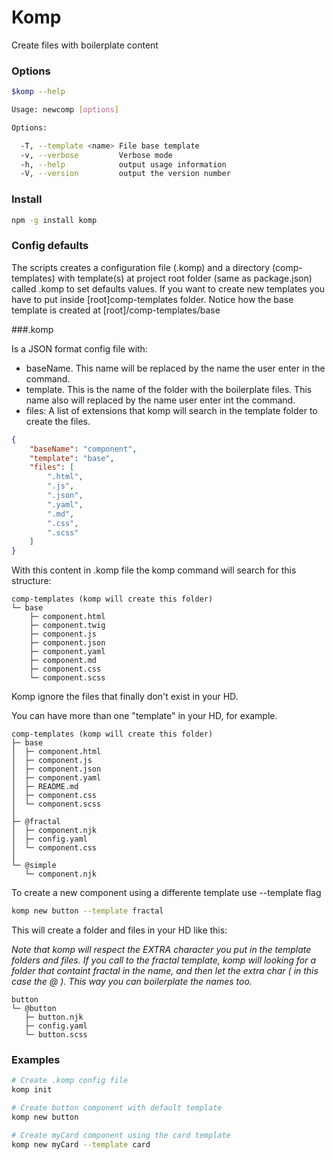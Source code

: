 # Komp

Create files with boilerplate content

### Options

```bash
$komp --help

Usage: newcomp [options]

Options:

  -T, --template <name> File base template
  -v, --verbose         Verbose mode
  -h, --help            output usage information
  -V, --version         output the version number
```

### Install

```bash
npm -g install komp
```

### Config defaults

The scripts creates a configuration file (.komp) and a directory (comp-templates) with template(s) at project root folder (same as package.json) called .komp to set defaults values. If you want to create new templates you have to put inside [root]comp-templates folder. Notice how the base template is created at [root]/comp-templates/base

###.komp

Is a JSON format config file with:

- baseName. This name will be replaced by the name the user enter in the command.
- template. This is the name of the folder with the boilerplate files. This name also will replaced by the name user enter int the command.
- files: A list of extensions that komp will search in the template folder to create the files.

```json
{
    "baseName": "component",
    "template": "base",
    "files": [
        ".html",
        ".js",
        ".json",
        ".yaml",
        ".md",
        ".css",
        ".scss"
    ]
}
```

With this content in .komp file the komp command will search for this structure:
    
```
comp-templates (komp will create this folder)
└─ base
    ├─ component.html
    ├─ component.twig
    ├─ component.js
    ├─ component.json
    ├─ component.yaml
    ├─ component.md
    ├─ component.css
    └─ component.scss 
```

Komp ignore the files that finally don't exist in your HD.

You can have more than one "template" in your HD, for example.

```
comp-templates (komp will create this folder)
├─ base
│  ├─ component.html
│  ├─ component.js
│  ├─ component.json
│  ├─ component.yaml
│  ├─ README.md
│  ├─ component.css
│  └─ component.scss 
│
├─ @fractal
│  ├─ component.njk
│  ├─ config.yaml
│  └─ component.css 
│
└─ @simple
   └─ component.njk
```

To create a new component using a differente template use --template flag

```bash
komp new button --template fractal
```

This will create a folder and files in your HD like this:

*Note that komp will respect the EXTRA character you put in the template folders and files.
If you call to the fractal template, komp will looking for a folder that containt fractal in the name, and then let the extra char ( in this case the @ ). This way you can boilerplate the names too.*

```
button
└─ @button
   ├─ button.njk
   ├─ config.yaml
   └─ button.scss
```

### Examples

```bash
# Create .komp config file
komp init
```

```bash
# Create button component with default template
komp new button
```

```bash
# Create myCard component using the card template
komp new myCard --template card
```
